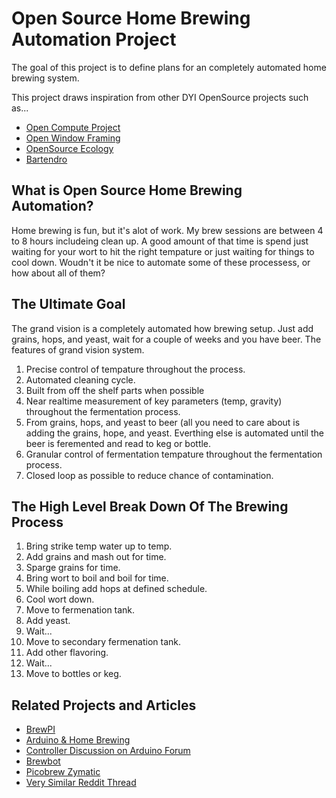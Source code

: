 Open Source Home Brewing Automation Project
=======================

The goal of this project is to define plans for an completely automated home brewing system.

This project draws inspiration from other DYI OpenSource projects such as...

- [Open Compute Project](http://www.opencompute.org/)
- [Open Window Framing](https://github.com/luke0x/open-window-farming)
- [OpenSource Ecology](https://github.com/OSE)
- [Bartendro](https://github.com/partyrobotics/bartendro)

## What is Open Source Home Brewing Automation?

Home brewing is fun, but it's alot of work. My brew sessions are between 4 to 8 hours includeing clean up. A good amount of that time is spend just waiting for your wort to hit the right tempature or just waiting for things to cool down. Woudn't it be nice to automate some of these processess, or how about all of them?

## The Ultimate Goal

The grand vision is a completely automated how brewing setup. Just add grains, hops, and yeast, wait for a couple of weeks and you have beer. The features of grand vision system.

1. Precise control of tempature throughout the process.
1. Automated cleaning cycle.
1. Built from off the shelf parts when possible
1. Near realtime measurement of key parameters (temp, gravity) throughout the fermentation process.
1. From grains, hops, and yeast to beer (all you need to care about is adding the grains, hope, and yeast. Everthing else is automated until the beer is feremented and read to keg or bottle.
1. Granular control of fermentation tempature throughout the fermentation process.
1. Closed loop as possible to reduce chance of contamination. 

## The High Level Break Down Of The Brewing Process

1. Bring strike temp water up to temp.
2. Add grains and mash out for time.
3. Sparge grains for time.
4. Bring wort to boil and boil for time.
5. While boiling add hops at defined schedule.
6. Cool wort down.
7. Move to fermenation tank.
8. Add yeast.
9. Wait...
10. Move to secondary fermenation tank.
11. Add other flavoring.
12. Wait...
13. Move to bottles or keg.

## Related Projects and Articles

- [BrewPI](http://www.brewpi.com/)
- [Arduino & Home Brewing](http://makezine.com/2014/03/28/homebrewing-and-arduino-the-perfect-recipe/)
- [Controller Discussion on Arduino Forum](http://forum.arduino.cc/index.php?topic=189995.0)
- [Brewbot](http://www.brewbot.ca/index.html)
- [Picobrew Zymatic](http://picobrew.com/Shop/productdetails.cshtml/0)
- [Very Similar Reddit Thread](http://www.reddit.com/r/Homebrewing/comments/1rlxr0/designing_an_automated_brewery/)
